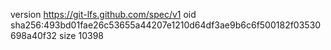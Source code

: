 version https://git-lfs.github.com/spec/v1
oid sha256:493bd01fae26c53655a44207e1210d64df3ae9b6c6f500182f03530698a40f32
size 10398
